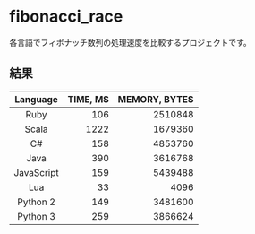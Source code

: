# fibonacci_race

各言語でフィボナッチ数列の処理速度を比較するプロジェクトです。

## 結果

Language | TIME, MS | MEMORY, BYTES
:------: |---------:|-------------:
Ruby     | 106      | 2510848
Scala     | 1222     | 1679360
C#     | 158     | 4853760
Java     | 390     | 3616768
JavaScript     | 159     | 5439488
Lua     | 33     | 4096
Python 2 | 149     | 3481600
Python 3 | 259     | 3866624
